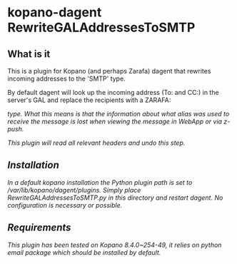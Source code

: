 # kopano-dagent RewriteGALAddressesToSMTP

## What is it

This is a plugin for Kopano (and perhaps Zarafa) dagent that rewrites incoming addresses to the 'SMTP' type.

By default dagent will look up the incoming address (To: and CC:) in the server's GAL and replace the recipients with a ZARAFA:<address> type.
What this means is that the information about what alias was used to receive the message is lost when viewing the message in WebApp or via z-push.

This plugin will read all relevant headers and undo this step.

## Installation

In a default kopano installation the Python plugin path is set to /var/lib/kopano/dagent/plugins. Simply place RewriteGALAddressesToSMTP.py in this directory and restart dagent. No configuration is necessary or possible.

## Requirements

This plugin has been tested on Kopano 8.4.0~254-49, it relies on python email package which should be installed by default.
